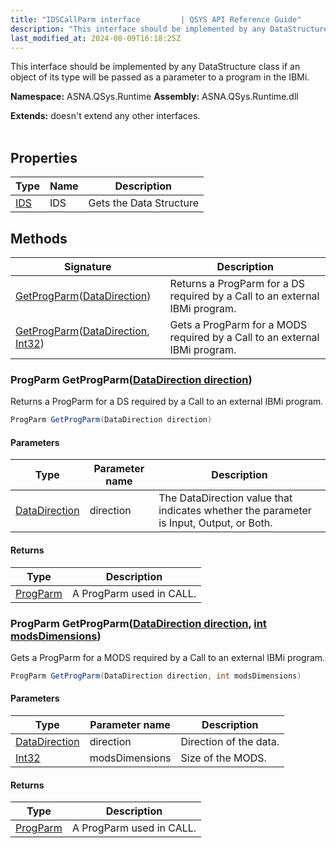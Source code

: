 ```yaml
---
title: "IDSCallParm interface         | QSYS API Reference Guide"
description: "This interface should be implemented by any DataStructure class if an object of its type will be passed as a parameter to a program in the IBMi. "
last_modified_at: 2024-08-09T16:18:25Z
---
```


This interface should be implemented by any DataStructure class if an object of its type will be passed as a parameter to a program in the IBMi.

**Namespace:** ASNA.QSys.Runtime
**Assembly:** ASNA.QSys.Runtime.dll

**Extends:** doesn't extend any other interfaces.
<br>
<br>

## Properties

| Type | Name | Description
| --- | --- | --- 
| [IDS](/reference/runtime/qsys-runtime/ids.html) | IDS | Gets the Data Structure |

## Methods

| Signature | Description |
| --- | --- |
| [GetProgParm](#progparm-getprogparmdatadirection-direction)([DataDirection](/reference/datagate/datagate-common/data-direction.html)) | Returns a ProgParm for a DS required by a Call to an external IBMi program.
| [GetProgParm](#progparm-getprogparmdatadirection-direction-int-modsdimensions)([DataDirection](/reference/datagate/datagate-common/data-direction.html), [Int32](https://docs.microsoft.com/en-us/dotnet/api/system.int32)) | Gets a ProgParm for a MODS required by a Call to an external IBMi program.

### ProgParm GetProgParm([DataDirection direction](/reference/datagate/datagate-common/data-direction.html))

Returns a ProgParm for a DS required by a Call to an external IBMi program.

```cs
ProgParm GetProgParm(DataDirection direction)
```

#### Parameters

| Type | Parameter name | Description
| --- | --- | ---
| [DataDirection](/reference/datagate/datagate-common/data-direction.html) | direction | The DataDirection value that indicates whether the parameter is Input, Output, or Both.

#### Returns

| Type | Description
| --- | ---
| [ProgParm](/reference/datagate/datagate-data-link/prog-parm.html) | A ProgParm used in CALL.

### ProgParm GetProgParm([DataDirection direction](/reference/datagate/datagate-common/data-direction.html), [int modsDimensions](https://learn.microsoft.com/en-us/dotnet/csharp/language-reference/builtin-types/integral-numeric-types))

Gets a ProgParm for a MODS required by a Call to an external IBMi program.

```cs
ProgParm GetProgParm(DataDirection direction, int modsDimensions)
```

#### Parameters

| Type | Parameter name | Description
| --- | --- | ---
| [DataDirection](/reference/datagate/datagate-common/data-direction.html) | direction | Direction of the data.
| [Int32](https://docs.microsoft.com/en-us/dotnet/api/system.int32) | modsDimensions | Size of the MODS.

#### Returns

| Type | Description
| --- | ---
| [ProgParm](/reference/datagate/datagate-data-link/prog-parm.html) | A ProgParm used in CALL.
